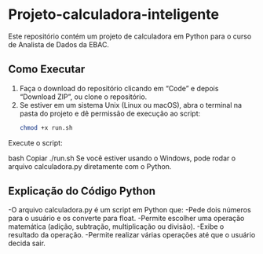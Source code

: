 # Projeto-calculadora-inteligente
Este repositório contém um projeto de calculadora em Python para o curso de Analista de Dados da EBAC.

## Como Executar

1. Faça o download do repositório clicando em “Code” e depois “Download ZIP”, ou clone o repositório.
2. Se estiver em um sistema Unix (Linux ou macOS), abra o terminal na pasta do projeto e dê permissão de execução ao script:
   ```bash
   chmod +x run.sh
   
Execute o script:

bash
Copiar
./run.sh
Se você estiver usando o Windows, pode rodar o arquivo calculadora.py diretamente com o Python.

## Explicação do Código Python
-O arquivo calculadora.py é um script em Python que:
-Pede dois números para o usuário e os converte para float.
-Permite escolher uma operação matemática (adição, subtração, multiplicação ou divisão).
-Exibe o resultado da operação.
-Permite realizar várias operações até que o usuário decida sair.
